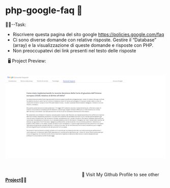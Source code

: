 # php-google-faq **:open_file_folder:**

:man_student:--Task:

- Riscrivere questa pagina del sito google https://policies.google.com/faq
- Ci sono diverse domande con relative risposte. Gestire il “Database” (array) e la visualizzazione di queste domande e risposte con PHP.
- Non preoccupatevi dei link presenti nel testo delle risposte

 ​ ​ :desktop_computer: Project Preview:

 ​ ​ ​ ​ ​ ​ ​ ​ ​ ​ ​ ​ ​ ​ ​ ​ ​ ​ ​ ​ ​ ​ ​ ​ <img src="dist/img/Cattura.png" width= "700px">


#

 ​ ​ ​ ​ ​ ​ ​ ​ ​ ​ ​ ​ ​ ​ ​ ​ ​ ​ ​ ​ ​ ​ ​ ​ ​ ​ ​ ​ ​ ​ ​ ​ ​ ​ ​ ​ ​ ​ ​ ​ ​ ​ ​ ​ ​ ​ ​ ​ ​ ​ ​ ​ ​ ​ ​ ​ ​ ​ ​ ​ ​ :eyes: Visit My Github Profile to see other [__Project__](https://github.com/Vincenzo-Laveneziana?tab=repositories):man_technologist: 
#



